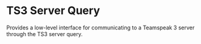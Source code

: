 # TS3 Server Query

Provides a low-level interface for communicating to a Teamspeak 3 server through
the TS3 server query.